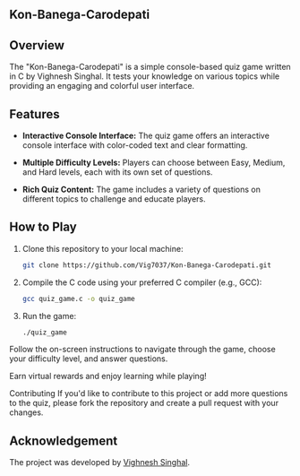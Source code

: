 ## Kon-Banega-Carodepati

## Overview

The "Kon-Banega-Carodepati" is a simple console-based quiz game written in C by Vighnesh Singhal. It tests your knowledge on various topics while providing an engaging and colorful user interface.

## Features

- **Interactive Console Interface:** The quiz game offers an interactive console interface with color-coded text and clear formatting.

- **Multiple Difficulty Levels:** Players can choose between Easy, Medium, and Hard levels, each with its own set of questions.

- **Rich Quiz Content:** The game includes a variety of questions on different topics to challenge and educate players.

## How to Play

1. Clone this repository to your local machine:

   ```bash
   git clone https://github.com/Vig7037/Kon-Banega-Carodepati.git
   ```
2. Compile the C code using your preferred C compiler (e.g., GCC):
   
   ```bash
   gcc quiz_game.c -o quiz_game
   ```
3. Run the game:
   ```bash
   ./quiz_game
   ```
Follow the on-screen instructions to navigate through the game, choose your difficulty level, and answer questions.

Earn virtual rewards and enjoy learning while playing!

Contributing
If you'd like to contribute to this project or add more questions to the quiz, please fork the repository and create a pull request with your changes.

## Acknowledgement
The project was developed by <a href="https://github.com/Vig7037">Vighnesh Singhal</a>.
